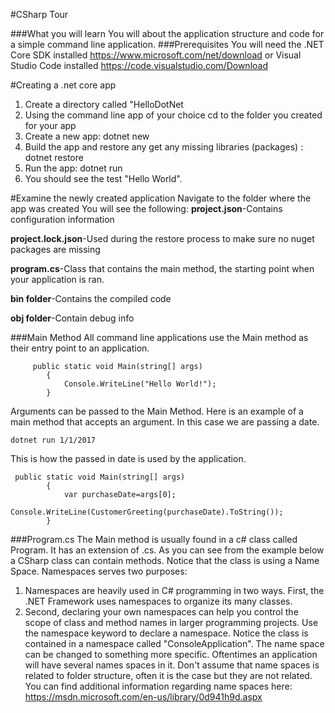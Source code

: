 #CSharp Tour

###What you will learn
You will about the application structure and code for a simple command line application. 
###Prerequisites
You will need the .NET Core SDK installed https://www.microsoft.com/net/download or Visual Studio Code installed https://code.visualstudio.com/Download

#Creating a .net core app
  1. Create a directory called "HelloDotNet
  2. Using the command line app of your choice cd to the folder you created for your app
  3. Create a new app: dotnet new
  4. Build the app and restore any get any missing libraries (packages) : dotnet restore
  5. Run the app: dotnet run
  6. You should see the test "Hello World".

  
 #Examine the newly created application
 Navigate to the folder where the app was created 
 You will see the following:
 **project.json**-Contains configuration information
 
 **project.lock.json**-Used during the restore process to make sure no nuget packages are missing
 
 **program.cs**-Class that contains the main method, the starting point when your application is ran.
 
 **bin folder**-Contains the compiled code
 
 **obj folder**-Contain debug info


###Main Method
All command line applications use the Main method as their entry point to an application. 

```
     public static void Main(string[] args)
        {
            Console.WriteLine("Hello World!");
        }
```
Arguments can be passed to the Main Method.
Here is an example of a main method that accepts an argument.
In this case we are passing a date. 
```
dotnet run 1/1/2017
```
This is how the passed in date is used by the application. 
```
 public static void Main(string[] args)
        {
            var purchaseDate=args[0];
            Console.WriteLine(CustomerGreeting(purchaseDate).ToString());
        }
```
 
###Program.cs
The Main method is usually found in a c# class called Program. It has an extension of .cs.  As you can see from the example below a CSharp class can contain methods. Notice that the class is using a Name Space. Namespaces serves two purposes:

1. Namespaces are heavily used in C# programming in two ways. First, the .NET Framework uses namespaces to organize its many classes.
2. Second, declaring your own namespaces can help you control the scope of class and method names in larger programming projects. Use the namespace keyword to declare a namespace. Notice the class is contained in a namespace called "ConsoleApplication". The name space can be changed to something more specific. Oftentimes an application will have several names spaces in it. Don't assume that name spaces is related to folder structure, often it is the case but they are not related. 
You can find additional information regarding name spaces here: https://msdn.microsoft.com/en-us/library/0d941h9d.aspx
